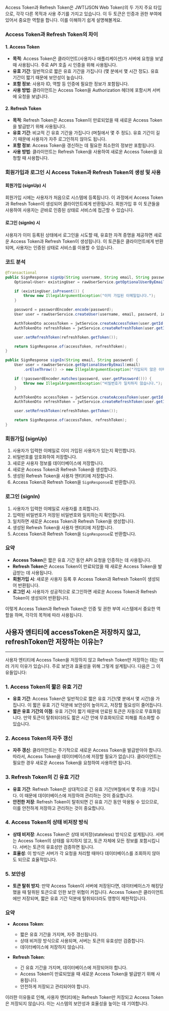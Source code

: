 Access Token과 Refresh Token은 JWT(JSON Web Token)의 두 가지 주요 타입으로, 각각 다른 목적과 사용 주기를 가지고 있습니다. 이 두 토큰은 인증과 권한 부여에 있어서 중요한 역할을 합니다. 이를 이해하기 쉽게 설명해볼게요.

### Access Token과 Refresh Token의 차이

#### 1. Access Token

- **목적**: Access Token은 클라이언트(사용자나 애플리케이션)가 서버에 요청을 보낼 때 사용됩니다. 주로 API 호출 시 인증을 위해 사용됩니다.
- **유효 기간**: 일반적으로 짧은 유효 기간을 가집니다 (몇 분에서 몇 시간 정도). 유효 기간이 짧기 때문에 보안성이 높습니다.
- **포함 정보**: 사용자 ID, 역할 등 인증에 필요한 정보가 포함됩니다.
- **사용 방법**: 클라이언트는 Access Token을 Authorization 헤더에 포함시켜 서버에 요청을 보냅니다.

#### 2. Refresh Token

- **목적**: Refresh Token은 Access Token이 만료되었을 때 새로운 Access Token을 발급받기 위해 사용됩니다.
- **유효 기간**: 비교적 긴 유효 기간을 가집니다 (며칠에서 몇 주 정도). 유효 기간이 길기 때문에 사용자가 자주 로그인하지 않아도 됩니다.
- **포함 정보**: Access Token을 갱신하는 데 필요한 최소한의 정보만 포함됩니다.
- **사용 방법**: 클라이언트는 Refresh Token을 사용하여 새로운 Access Token을 요청할 때 사용합니다.

### 회원가입과 로그인 시 Access Token과 Refresh Token의 생성 및 사용

#### 회원가입 (signUp) 시

회원가입 시에는 사용자가 처음으로 시스템에 등록됩니다. 이 과정에서 Access Token과 Refresh Token이 생성되어 클라이언트에게 반환됩니다. 회원가입 후 이 토큰들을 사용하여 사용자는 곧바로 인증된 상태로 서비스에 접근할 수 있습니다.

#### 로그인 (signIn) 시

사용자가 이미 등록된 상태에서 로그인을 시도할 때, 유효한 자격 증명을 제공하면 새로운 Access Token과 Refresh Token이 생성됩니다. 이 토큰들은 클라이언트에게 반환되며, 사용자는 인증된 상태로 서비스를 이용할 수 있습니다.

### 코드 분석

```java
@Transactional
public SignResponse signUp(String username, String email, String password, String introduction, Integer age, String link, String role) {
    Optional<User> existingUser = rawUserService.getOptionalUserByEmail(email);

    if (existingUser.isPresent()) {
        throw new IllegalArgumentException("이미 가입된 이메일입니다.");
    }

    password = passwordEncoder.encode(password);
    User user = rawUserService.createUser(username, email, password, introduction, age, link, role);

    AuthTokenDto accessToken = jwtService.createAccessToken(user.getId(), role);
    AuthTokenDto refreshToken = jwtService.createRefreshToken(user.getId(), role);

    user.setRefreshToken(refreshToken.getToken());

    return SignResponse.of(accessToken, refreshToken);
}

public SignResponse signIn(String email, String password) {
    User user = rawUserService.getOptionalUserByEmail(email)
        .orElseThrow(() -> new IllegalArgumentException("가입되지 않은 이메일입니다."));

    if (!passwordEncoder.matches(password, user.getPassword())) {
        throw new IllegalArgumentException("비밀번호가 일치하지 않습니다.");
    }

    AuthTokenDto accessToken = jwtService.createAccessToken(user.getId(), user.getRole());
    AuthTokenDto refreshToken = jwtService.createRefreshToken(user.getId(), user.getRole());

    user.setRefreshToken(refreshToken.getToken());

    return SignResponse.of(accessToken, refreshToken);
}

```

### 회원가입 (signUp)

1. 사용자가 입력한 이메일로 이미 가입된 사용자가 있는지 확인합니다.
2. 비밀번호를 암호화하여 저장합니다.
3. 새로운 사용자 정보를 데이터베이스에 저장합니다.
4. 새로운 Access Token과 Refresh Token을 생성합니다.
5. 생성된 Refresh Token을 사용자 엔티티에 저장합니다.
6. Access Token과 Refresh Token을 `SignResponse`로 반환합니다.

### 로그인 (signIn)

1. 사용자가 입력한 이메일로 사용자를 조회합니다.
2. 입력된 비밀번호가 저장된 비밀번호와 일치하는지 확인합니다.
3. 일치하면 새로운 Access Token과 Refresh Token을 생성합니다.
4. 생성된 Refresh Token을 사용자 엔티티에 저장합니다.
5. Access Token과 Refresh Token을 `SignResponse`로 반환합니다.

### 요약

- **Access Token**은 짧은 유효 기간 동안 API 요청을 인증하는 데 사용됩니다.
- **Refresh Token**은 Access Token이 만료되었을 때 새로운 Access Token을 발급받는 데 사용됩니다.
- **회원가입 시**: 새로운 사용자 등록 후 Access Token과 Refresh Token이 생성되어 반환됩니다.
- **로그인 시**: 사용자가 성공적으로 로그인하면 새로운 Access Token과 Refresh Token이 생성되어 반환됩니다.

이렇게 Access Token과 Refresh Token은 인증 및 권한 부여 시스템에서 중요한 역할을 하며, 각각의 목적에 따라 사용됩니다.






## 사용자 엔티티에 accessToken은 저장하지 않고, refreshToken만 저장하는 이유는?
---

사용자 엔티티에 Access Token을 저장하지 않고 Refresh Token만 저장하는 데는 여러 가지 이유가 있습니다. 주로 보안과 효율성을 위해 그렇게 설계됩니다. 다음은 그 이유들입니다:

### 1. Access Token의 짧은 유효 기간

- **유효 기간**: Access Token은 일반적으로 짧은 유효 기간(몇 분에서 몇 시간)을 가집니다. 이 짧은 유효 기간 덕분에 보안성이 높아지고, 저장할 필요성이 줄어듭니다.
- **짧은 유효 기간의 이점**: 유효 기간이 짧기 때문에 만료된 토큰은 자동으로 무효화됩니다. 만약 토큰이 탈취되더라도 짧은 시간 안에 무효화되므로 피해를 최소화할 수 있습니다.

### 2. Access Token의 자주 갱신

- **자주 갱신**: 클라이언트는 주기적으로 새로운 Access Token을 발급받아야 합니다. 따라서, Access Token을 데이터베이스에 저장할 필요가 없습니다. 클라이언트는 필요한 경우 새로운 Access Token을 요청하여 사용하면 됩니다.

### 3. Refresh Token의 긴 유효 기간

- **유효 기간**: Refresh Token은 상대적으로 긴 유효 기간(며칠에서 몇 주)을 가집니다. 이 때문에 데이터베이스에 저장하여 관리하는 것이 중요합니다.
- **안전한 저장**: Refresh Token이 탈취되면 긴 유효 기간 동안 악용될 수 있으므로, 이를 안전하게 저장하고 관리하는 것이 중요합니다.

### 4. Access Token의 상태 비저장 방식

- **상태 비저장**: Access Token은 상태 비저장(stateless) 방식으로 설계됩니다. 서버는 Access Token의 상태를 유지하지 않고, 토큰 자체에 모든 정보를 포함시킵니다. 서버는 토큰의 유효성만 검증하면 됩니다.
- **효율성**: 이 방식은 서버가 각 요청을 처리할 때마다 데이터베이스를 조회하지 않아도 되므로 효율적입니다.

### 5. 보안성

- **토큰 탈취 방지**: 만약 Access Token이 서버에 저장된다면, 데이터베이스가 해킹당했을 때 탈취된 토큰으로 인한 보안 위협이 커집니다. Access Token은 클라이언트에만 저장되며, 짧은 유효 기간 덕분에 탈취되더라도 영향이 제한적입니다.

### 요약

- **Access Token**:
    
    - 짧은 유효 기간을 가지며, 자주 갱신됩니다.
    - 상태 비저장 방식으로 사용되며, 서버는 토큰의 유효성만 검증합니다.
    - 데이터베이스에 저장하지 않습니다.
- **Refresh Token**:
    
    - 긴 유효 기간을 가지며, 데이터베이스에 저장되어야 합니다.
    - Access Token이 만료되었을 때 새로운 Access Token을 발급받기 위해 사용됩니다.
    - 안전하게 저장되고 관리되어야 합니다.

이러한 이유들로 인해, 사용자 엔티티에는 Refresh Token만 저장되고 Access Token은 저장되지 않습니다. 이는 시스템의 보안성과 효율성을 높이는 데 기여합니다.